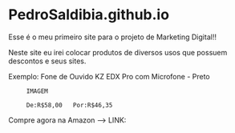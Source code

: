 # PedroSaldibia.github.io

Esse é o meu primeiro site para o projeto de Marketing Digital!!

Neste site eu irei colocar produtos de diversos usos que possuem descontos e seus sites.

Exemplo: Fone de Ouvido KZ EDX Pro com Microfone - Preto 
        
         IMAGEM
         
         De:R$58,00   Por:R$46,35
Compre agora na Amazon --> LINK:

